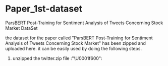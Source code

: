 # Paper_1st-dataset
ParsBERT Post-Training for Sentiment Analysis of Tweets Concerning Stock Market DataSet

the dataset for the paper called "ParsBERT Post-Training for Sentiment Analysis of Tweets Concerning Stock Market" has been zipped and uploaded here. it can be easily used by doing the following steps.

1. unzipped the twitter.zip file :"\U0001f600":

